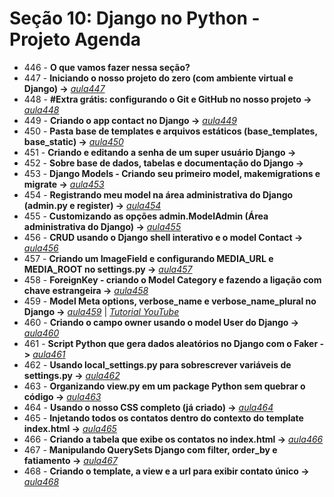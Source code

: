 # Seção 10: Django no Python - Projeto Agenda

- 446 - **O que vamos fazer nessa seção?**
- 447 - **Iniciando o nosso projeto do zero (com ambiente virtual e Django) ->** *[aula447](./agenda/)*
- 448 - **#Extra grátis: configurando o Git e GitHub no nosso projeto ->** *[aula448](./agenda/)*
- 449 - **Criando o app contact no Django ->** *[aula449](./agenda/)*
- 450 - **Pasta base de templates e arquivos estáticos (base_templates, base_static) ->** *[aula450](./agenda/)*
- 451 - **Criando e editando a senha de um super usuário Django ->**
- 452 - **Sobre base de dados, tabelas e documentação do Django ->**
- 453 - **Django Models - Criando seu primeiro model, makemigrations e migrate ->** *[aula453](./agenda/)*
- 454 - **Registrando meu model na área administrativa do Django (admin.py e register) ->** *[aula454](./agenda/)*
- 455 - **Customizando as opções admin.ModelAdmin (Área administrativa do Django) ->** *[aula455](./agenda/)*
- 456 - **CRUD usando o Django shell interativo e o model Contact ->** *[aula456](./agenda/)*
- 457 - **Criando um ImageField e configurando MEDIA_URL e MEDIA_ROOT no settings.py ->** *[aula457](./agenda/)*
- 458 - **ForeignKey - criando o Model Category e fazendo a ligação com chave estrangeira ->** *[aula458](./agenda/)*
- 459 - **Model Meta options, verbose_name e verbose_name_plural no Django ->** *[aula459](./agenda/)* | *[Tutorial YouTube](https://www.youtube.com/watch?v=iIsLwz_vkzA)*
- 460 - **Criando o campo owner usando o model User do Django ->** *[aula460](./agenda/)*
- 461 - **Script Python que gera dados aleatórios no Django com o Faker ->** *[aula461](./agenda/)*
- 462 - **Usando local_settings.py para sobrescrever variáveis de settings.py ->** *[aula462](./agenda/)*
- 463 - **Organizando view.py em um package Python sem quebrar o código ->** *[aula463](./agenda/)*
- 464 - **Usando o nosso CSS completo (já criado) ->** *[aula464](./agenda/)*
- 465 - **Injetando todos os contatos dentro do contexto do template index.html ->** *[aula465](./agenda/)* 
- 466 - **Criando a tabela que exibe os contatos no index.html ->** *[aula466](./agenda/)*
- 467 - **Manipulando QuerySets Django com filter, order_by e fatiamento ->** *[aula467](./agenda/)*
- 468 - **Criando o template, a view e a url para exibir contato único ->** *[aula468](./agenda/)*